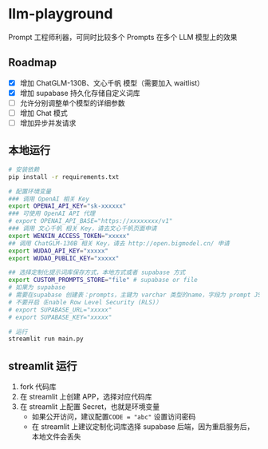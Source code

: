 # llm-playground

Prompt 工程师利器，可同时比较多个 Prompts 在多个 LLM 模型上的效果

## Roadmap

- [x] 增加 ChatGLM-130B、文心千帆 模型（需要加入 waitlist）
- [x] 增加 supabase 持久化存储自定义词库
- [ ] 允许分别调整单个模型的详细参数
- [ ] 增加 Chat 模式
- [ ] 增加异步并发请求

## 本地运行

```bash
# 安装依赖
pip install -r requirements.txt

# 配置环境变量
### 调用 OpenAI 相关 Key
export OPENAI_API_KEY="sk-xxxxxx"
### 可使用 OpenAI API 代理
# export OPENAI_API_BASE="https://xxxxxxxx/v1"
### 调用 文心千帆 相关 Key，请去文心千帆页面申请
export WENXIN_ACCESS_TOKEN="xxxxx"
## 调用 ChatGLM-130B 相关 Key，请去 http://open.bigmodel.cn/ 申请
export WUDAO_API_KEY="xxxxx"
export WUDAO_PUBLIC_KEY="xxxxx"

## 选择定制化提示词库保存方式，本地方式或者 supabase 方式
export CUSTOM_PROMPTS_STORE="file" # supabase or file
# 如果为 supabase 
# 需要在supabase 创建表：prompts，主键为 varchar 类型的name，字段为 prompt JSON 类型。
# 不要开启（Enable Row Level Security (RLS)）
# export SUPABASE_URL="xxxxx"
# export SUPABASE_KEY="xxxxx"

# 运行
streamlit run main.py
```

## streamlit 运行

1. fork 代码库
2. 在 streamlit 上创建 APP，选择对应代码库
3. 在 streamlit 上配置 Secret，也就是环境变量
    - 如果公开访问，建议配置`CODE = "abc"` 设置访问密码
    - 在 streamlit 上建议定制化词库选择 supabase 后端，因为重启服务后，本地文件会丢失

